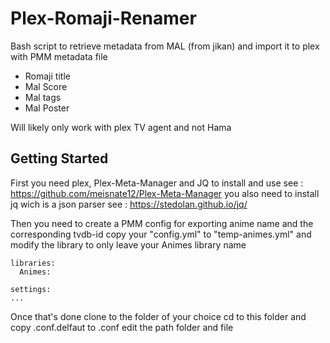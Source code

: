# Plex-Romaji-Renamer

Bash script to retrieve metadata from MAL (from jikan) and import it to plex with PMM metadata file
  - Romaji title
  - Mal Score
  - Mal tags
  - Mal Poster
  
  Will likely only work with plex TV agent and not Hama

## Getting Started
First you need plex, Plex-Meta-Manager and JQ
to install and use see : https://github.com/meisnate12/Plex-Meta-Manager
you also need to install jq wich is a json parser see : https://stedolan.github.io/jq/

Then you need to create a PMM config for exporting anime name and the corresponding tvdb-id
copy your "config.yml" to "temp-animes.yml"
and modify the library to only leave your Animes library name
```
libraries:
  Animes:

settings:
...
```
Once that's done clone to the folder of your choice
cd to this folder
and copy .conf.delfaut to .conf
edit the path folder and file


